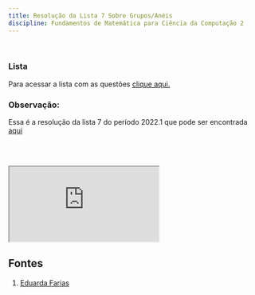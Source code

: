 ```yaml
---
title: Resolução da Lista 7 Sobre Grupos/Anéis
discipline: Fundamentos de Matemática para Ciência da Computação 2
---
```


<br>

### Lista
Para acessar a lista com as questões  <a href= "https://docs.google.com/document/d/1tKOscXUqmBzO5AuQcUGdUvCjfl6QXlzPkU4M95yPDcA/edit?usp=sharing" target="_blank"> clique aqui. </a>     

### Observação:
Essa é a resolução da lista 7 do período 2022.1 que pode ser encontrada [aqui](/posts/listas-fmcc-2)

<br></br>
<iframe src="https://drive.google.com/file/d/1S2z4auHs4XXhGL0iNW7EeZCFFwCczWCV/preview" allow="autoplay"></iframe>


## Fontes
1. <a href= "https://github.com/EduardaFarias" target="_blank"> Eduarda Farias </a>



